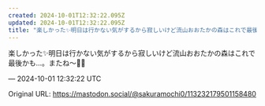 ```yaml
---
created: 2024-10-01T12:32:22.095Z
updated: 2024-10-01T12:32:22.095Z
title: "楽しかった✨️明日は行かない気がするから寂しいけど流山おおたかの森はこれで最後か[...]"
---
```


<p>楽しかった✨️明日は行かない気がするから寂しいけど流山おおたかの森はこれで最後かも…。またね〜👋🏻</p>

&mdash; 2024-10-01 12:32:22 UTC

Original URL: https://mastodon.social/@sakuramochi0/113232179501158480
